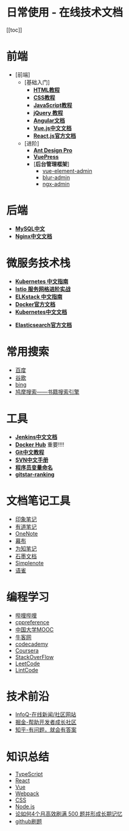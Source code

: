 # 日常使用 - 在线技术文档

[[toc]]

# 前端

* [前端]
    * [基础入门]
        * [**HTML教程**](https://www.runoob.com/html/html-tutorial.html)
        * [**CSS教程**](https://www.runoob.com/css/css-tutorial.html)
        * [**JavaScript教程**](https://www.runoob.com/js/js-tutorial.html)
        * [**jQuery 教程**](https://www.runoob.com/jquery/jquery-tutorial.html)
        * [**Angular文档**](https://angular.cn/)
        * [**Vue.js中文文档**](https://cn.vuejs.org/v2/guide/)
        * [**React.js官方文档**](https://reactjs.org/docs/getting-started.html)
    * [进阶]
        * [**Ant Design Pro**](https://pro.ant.design/zh-CN/)
        * [**VuePress**](https://vuepress.vuejs.org/zh/)
        * [**后台管理框架**]
            * [vue-element-admin](https://github.com/PanJiaChen/vue-element-admin)
            * [blur-admin](https://github.com/akveo/blur-admin)
            * [ngx-admin](https://github.com/akveo/ngx-admin)

# 后端

* [**MySQL中文**](https://www.mysqlzh.com/)
* [**Nginx中文文档**](https://www.nginx.cn/doc/index.html)

# 微服务技术栈

* [**Kubernetes 中文指南**](https://jimmysong.io/kubernetes-handbook/)
* [**Istio 服务网格进阶实战**](https://www.servicemesher.com/istio-handbook/)
* [**ELKstack 中文指南**](https://elkguide.elasticsearch.cn/)
* [**Docker官方文档**](https://docs.docker.com/get-started/)
* [**Kubernetes中文文档**](https://kubernetes.io/zh/docs/home/)
- [**Elasticsearch官方文档**](https://www.elastic.co/guide/en/elasticsearch/reference/current/index.html)

# 常用搜索

* [百度](https://www.baidu.com/)
* [谷歌](https://www.google.com)
* [bing](https://www.bing.com/)
* [鸠摩搜索——书籍搜索引擎](https://www.jiumodiary.com/)

# 工具

* [**Jenkins中文文档**](https://www.jenkins.io/zh/doc/)
* [**Docker Hub**](https://hub.docker.com/)     重要!!!!
* [**Git中文教程**](https://git-scm.com/book/zh/v2)
* [**SVN中文手册**](http://svnbook.red-bean.com/nightly/zh/index.html)
* [**程序员变量命名**](https://unbug.github.io/codelf/)
* [**gitstar-ranking**](https://gitstar-ranking.com/)

# 文档笔记工具

- [印象笔记](https://www.yinxiang.com/)
- [有道笔记](https://note.youdao.com/)
- [OneNote](https://www.onenote.com/)
- [幕布](https://mubu.com/)
- [为知笔记](https://www.wiz.cn/)
- [石墨文档](https://shimo.im/)
- [Simplenote](https://simplenote.com/)
- [语雀](https://www.yuque.com/)

# 编程学习

- [哔哩哔哩](https://www.bilibili.com/)
- [cppreference](http://zh.cppreference.com/)
- [中国大学MOOC](https://www.icourse163.org/)
- [牛客网](www.nowcoder.com)
- [codecademy](https://www.codecademy.com/)
- [Coursera](https://www.coursera.org/)
- [StackOverFlow](https://stackoverflow.com/)
- [LeetCode](https://leetcode-cn.com/)
- [LintCode](https://www.lintcode.com/)

# 技术前沿

- [InfoQ-在线新闻/社区网站](https://www.infoq.cn/)
- [掘金-帮助开发者成长社区](https://juejin.cn/)
- [知乎-有问题，就会有答案](www.zhihu.com)

# 知识总结

- [TypeScript](https://tsejx.github.io/typescript-guidebook/)
- [React](https://tsejx.github.io/react-guidebook/)
- [Vue](https://tsejx.github.io/vue-guidebook/)
- [Webpack](https://tsejx.github.io/webpack-guidebook/)
- [CSS](https://tsejx.github.io/css-guidebook/)
- [Node.js](https://tsejx.github.io/node-guidebook/)
- [论如何4个月高效刷满 500 题并形成长期记忆](https://leetcode.cn/circle/discuss/jq9Zke/)
- [github刷题](https://github.com/0voice/interview_internal_reference)
